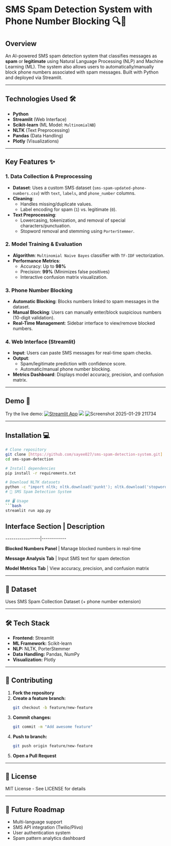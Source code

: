 # SMS Spam Detection System with Phone Number Blocking 🔍📱

## Overview
An AI-powered SMS spam detection system that classifies messages as **spam** or **legitimate** using Natural Language Processing (NLP) and Machine Learning (ML). The system also allows users to automatically/manually block phone numbers associated with spam messages. Built with Python and deployed via Streamlit.

---

## Technologies Used 🛠️
- **Python**
- **Streamlit** (Web Interface)
- **Scikit-learn** (ML Model: `MultinomialNB`)
- **NLTK** (Text Preprocessing)
- **Pandas** (Data Handling)
- **Plotly** (Visualizations)

---

## Key Features ✨

### 1. Data Collection & Preprocessing
- **Dataset**: Uses a custom SMS dataset (`sms-spam-updated-phone-numbers.csv`) with `text`, `labels`, and `phone_number` columns.
- **Cleaning**:
  - Handles missing/duplicate values.
  - Label encoding for spam (`1`) vs. legitimate (`0`).
- **Text Preprocessing**:
  - Lowercasing, tokenization, and removal of special characters/punctuation.
  - Stopword removal and stemming using `PorterStemmer`.

### 2. Model Training & Evaluation
- **Algorithm**: `Multinomial Naive Bayes` classifier with `TF-IDF` vectorization.
- **Performance Metrics**:
  - Accuracy: Up to **98%**
  - Precision: **99%** (Minimizes false positives)
  - Interactive confusion matrix visualization.

### 3. Phone Number Blocking
- **Automatic Blocking**: Blocks numbers linked to spam messages in the dataset.
- **Manual Blocking**: Users can manually enter/block suspicious numbers (10-digit validation).
- **Real-Time Management**: Sidebar interface to view/remove blocked numbers.

### 4. Web Interface (Streamlit)
- **Input**: Users can paste SMS messages for real-time spam checks.
- **Output**: 
  - Spam/legitimate prediction with confidence score.
  - Automatic/manual phone number blocking.
- **Metrics Dashboard**: Displays model accuracy, precision, and confusion matrix.

---

## Demo 🚀
Try the live demo: [![Streamlit App](https://static.streamlit.io/badges/streamlit_badge_black_white.svg)](https://sms-spam-detection-system-tsotl4zm79sxaz7xxvrtks.streamlit.app/#analyze-message)
![](https://via.placeholder.com/600x400?text=Screenshot+of+Streamlit+Interface) ![Screenshot 2025-01-29 211734](https://github.com/user-attachments/assets/d2d3623e-0efc-4ad3-ba87-5af7cf46a900)

---

## Installation 💻

```bash
# Clone repository
git clone [https://github.com/sayee027/sms-spam-detection-system.git]
cd sms-spam-detection

# Install dependencies
pip install -r requirements.txt

# Download NLTK datasets
python -c "import nltk; nltk.download('punkt'); nltk.download('stopwords')"
# 📱 SMS Spam Detection System

## 🖥️ Usage
```bash
streamlit run app.py
```


## Interface Section | Description

-----------------|------------

**Blocked Numbers Panel** | Manage blocked numbers in real-time

**Message Analysis Tab** | Input SMS text for spam detection

**Model Metrics Tab** | View accuracy, precision, and confusion matrix

---

## 📂 Dataset  
Uses SMS Spam Collection Dataset (+ phone number extension)  

---

## 🛠️ Tech Stack  
- **Frontend:** Streamlit  
- **ML Framework:** Scikit-learn  
- **NLP:** NLTK, PorterStemmer  
- **Data Handling:** Pandas, NumPy  
- **Visualization:** Plotly  

---

## 🤝 Contributing  
1. **Fork the repository**  
2. **Create a feature branch:**  
   ```bash
   git checkout -b feature/new-feature
   ```
3. **Commit changes:**  
   ```bash
   git commit -m "Add awesome feature"
   ```
4. **Push to branch:**  
   ```bash
   git push origin feature/new-feature
   ```
5. **Open a Pull Request**  

---

## 📜 License  
MIT License - See LICENSE for details  

---

## 🔮 Future Roadmap  
- Multi-language support  
- SMS API integration (Twilio/Plivo)  
- User authentication system  
- Spam pattern analytics dashboard  
